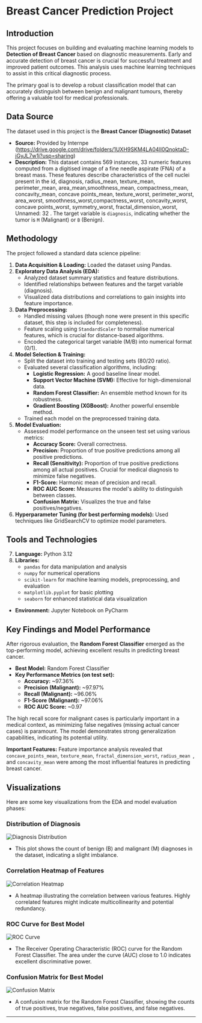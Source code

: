 #  Breast Cancer Prediction Project
## Introduction

This project focuses on building and evaluating machine learning models to **Detection of Breast Cancer** based on diagnostic measurements. Early and accurate detection of breast cancer is crucial for successful treatment and improved patient outcomes. This analysis uses machine learning techniques to assist in this critical diagnostic process.

The primary goal is to develop a robust classification model that can accurately distinguish between benign and malignant tumours, thereby offering a valuable tool for medical professionals.

## Data Source

The dataset used in this project is the **Breast Cancer (Diagnostic) Dataset** 
* **Source:** Provided by Internpe (https://drive.google.com/drive/folders/1UXH9SKM4LA04lI0QnoktaD-jGyJL7w1j?usp=sharing)
* **Description:** This dataset contains 569 instances, 33 numeric features computed from a digitised image of a fine needle aspirate (FNA) of a breast mass. These features describe characteristics of the cell nuclei present in the id, diagnosis, radius_mean, texture_mean,  perimeter_mean, area_mean,smoothness_mean, compactness_mean,  concavity_mean, concave points_mean, texture_worst, perimeter_worst, area_worst, smoothness_worst,compactness_worst, concavity_worst, concave points_worst, symmetry_worst,  fractal_dimension_worst, Unnamed: 32  . The target variable is `diagnosis`, indicating whether the tumor is `M` (Malignant) or `B` (Benign).

## Methodology

The project followed a standard data science pipeline:
1.  **Data Acquisition & Loading:** Loaded the dataset using Pandas.
2.  **Exploratory Data Analysis (EDA):**
    * Analyzed dataset summary statistics and feature distributions.
    * Identified relationships between features and the target variable (diagnosis).
    * Visualized data distributions and correlations to gain insights into feature importance.
3.  **Data Preprocessing:**
    * Handled missing values (though none were present in this specific dataset, this step is included for completeness).
    * Feature scaling using `StandardScaler` to normalise numerical features, which is crucial for distance-based algorithms.
    * Encoded the categorical target variable (M/B) into numerical format (0/1).
4.  **Model Selection & Training:**
    * Split the dataset into training and testing sets (80/20 ratio).
    * Evaluated several classification algorithms, including:
        * **Logistic Regression:** A good baseline linear model.
        * **Support Vector Machine (SVM):** Effective for high-dimensional data.
        * **Random Forest Classifier:** An ensemble method known for its robustness.
        * **Gradient Boosting (XGBoost):** Another powerful ensemble method.
    * Trained each model on the preprocessed training data.
5.  **Model Evaluation:**
    * Assessed model performance on the unseen test set using various metrics:
        * **Accuracy Score:** Overall correctness.
        * **Precision:** Proportion of true positive predictions among all positive predictions.
        * **Recall (Sensitivity):** Proportion of true positive predictions among all actual positives. Crucial for medical diagnosis to minimize false negatives.
        * **F1-Score:** Harmonic mean of precision and recall.
        * **ROC AUC Score:** Measures the model's ability to distinguish between classes.
        * **Confusion Matrix:** Visualizes the true and false positives/negatives.
6.  **Hyperparameter Tuning (for best performing models):** Used techniques like GridSearchCV to optimize model parameters.
## Tools and Technologies

7. **Language:** Python 3.12
8. **Libraries:**
    * `pandas` for data manipulation and analysis
    * `numpy` for numerical operations
    * `scikit-learn` for machine learning models, preprocessing, and evaluation
    * `matplotlib.pyplot` for basic plotting
    * `seaborn` for enhanced statistical data visualization
* **Environment:** Jupyter Notebook on PyCharm

## Key Findings and Model Performance

After rigorous evaluation, the **Random Forest Classifier** emerged as the top-performing model, achieving excellent results in predicting breast cancer.

* **Best Model:** Random Forest Classifier
* **Key Performance Metrics (on test set):**
    * **Accuracy:** ~97.36%
    * **Precision (Malignant):** ~97.97%
    * **Recall (Malignant):** ~96.06%
    * **F1-Score (Malignant):** ~97.06%
    * **ROC AUC Score:** ~0.97

The high recall score for malignant cases is particularly important in a medical context, as minimizing false negatives (missing actual cancer cases) is paramount. The model demonstrates strong generalization capabilities, indicating its potential utility.

**Important Features:** Feature importance analysis revealed that `concave_points_mean`, `texture_mean`, `fractal_dimension_worst`, `radius_mean `, and `concavity_mean` were among the most influential features in predicting breast cancer.

## Visualizations

Here are some key visualizations from the EDA and model evaluation phases:

### Distribution of Diagnosis
![Diagnosis Distribution](images/diagnosis_distribution.png)
* This plot shows the count of benign (B) and malignant (M) diagnoses in the dataset, indicating a slight imbalance.

### Correlation Heatmap of Features
![Correlation Heatmap](images/correlation_heatmap.png)
* A heatmap illustrating the correlation between various features. Highly correlated features might indicate multicollinearity and potential redundancy.

### ROC Curve for Best Model
![ROC Curve](images/roc_curve.png)
* The Receiver Operating Characteristic (ROC) curve for the Random Forest Classifier. The area under the curve (AUC) close to 1.0 indicates excellent discriminative power.

### Confusion Matrix for Best Model
![Confusion Matrix](images/confusion_matrix.png)
* A confusion matrix for the Random Forest Classifier, showing the counts of true positives, true negatives, false positives, and false negatives.

---
